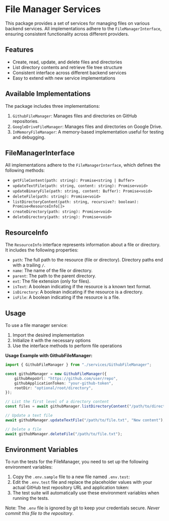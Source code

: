 # File Manager Services

This package provides a set of services for managing files on various backend services. All implementations adhere to the `FileManagerInterface`, ensuring consistent functionality across different providers.

## Features

-   Create, read, update, and delete files and directories
-   List directory contents and retrieve file tree structure
-   Consistent interface across different backend services
-   Easy to extend with new service implementations

## Available Implementations

The package includes three implementations:

1. `GithubFileManager`: Manages files and directories on GitHub repositories.
2. `GoogleDriveFileManager`: Manages files and directories on Google Drive.
3. `InMemoryFileManager`: A memory-based implementation useful for testing and debugging.

## FileManagerInterface

All implementations adhere to the `FileManagerInterface`, which defines the following methods:

-   `getFileContent(path: string): Promise<string | Buffer>`
-   `updateTextFile(path: string, content: string): Promise<void>`
-   `updateBinaryFile(path: string, content: Buffer): Promise<void>`
-   `deleteFile(path: string): Promise<void>`
-   `listDirectoryContent(path: string, recursive?: boolean): Promise<ResourceInfo[]>`
-   `createDirectory(path: string): Promise<void>`
-   `deleteDirectory(path: string): Promise<void>`

## ResourceInfo

The `ResourceInfo` interface represents information about a file or directory. It includes the following properties:

-   `path`: The full path to the resource (file or directory). Directory paths end with a trailing `/`.
-   `name`: The name of the file or directory.
-   `parent`: The path to the parent directory.
-   `ext`: The file extension (only for files).
-   `isText`: A boolean indicating if the resource is a known text format.
-   `isDirectory`: A boolean indicating if the resource is a directory.
-   `isFile`: A boolean indicating if the resource is a file.

## Usage

To use a file manager service:

1. Import the desired implementation
2. Initialize it with the necessary options
3. Use the interface methods to perform file operations

**Usage Example with GithubFileManager:**

```typescript
import { GithubFileManager } from "./services/GithubFileManager";

const githubManager = new GithubFileManager({
	githubRepoUrl: "https://github.com/user/repo",
	githubApplicationToken: "your-github-token",
	rootDir: "optional/root/directory",
});

// List the first level of a directory content
const files = await githubManager.listDirectoryContent("/path/to/directory");

// Update a text file
await githubManager.updateTextFile("/path/to/file.txt", "New content");

// Delete a file
await githubManager.deleteFile("/path/to/file.txt");
```

## Environment Variables

To run the tests for the FileManager, you need to set up the following environment variables:

1. Copy the `.env.sample` file to a new file named `.env.test`:
2. Edit the `.env.test` file and replace the placeholder values with your actual GitHub test repository URL and application token:
3. The test suite will automatically use these environment variables when running the tests.

Note: The `.env` file is ignored by git to keep your credentials secure. _Never commit this file to the repository_.
